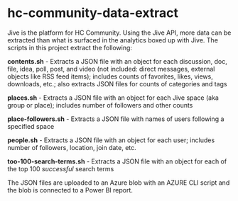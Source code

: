 # hc-community-data-extract

Jive is the platform for HC Community. Using the Jive API, more data can be extracted than what is surfaced in the analytics boxed up with Jive. The scripts in this project extract the following:

**contents.sh** - Extracts a JSON file with an object for each discussion, doc, file, idea, poll, post, and video (not included: direct messages, external objects like RSS feed items); includes counts of favorites, likes, views, downloads, etc.; also extracts JSON files for counts of categories and tags

**places.sh** - Extracts a JSON file with an object for each Jive space (aka group or place); includes number of followers and other counts

**place-followers.sh** - Extracts a JSON file with names of users following a specified space

**people.sh** - Extracts a JSON file with an object for each user; includes number of followers, location, join date, etc.

**too-100-search-terms.sh** - Extracts a JSON file with an object for each of the top 100 *successful* search terms

The JSON files are uploaded to an Azure blob with an AZURE CLI script and the blob is connected to a Power BI report.
